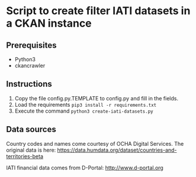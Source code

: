 # Script to create filter IATI datasets in a CKAN instance

## Prerequisites

* Python3
* ckancrawler

## Instructions

1. Copy the file config.py.TEMPLATE to config.py and fill in the
   fields.
2. Load the requirements ``pip3 install -r requirements.txt``
3. Execute the command ``python3 create-iati-datasets.py``


## Data sources

Country codes and names come courtesy of OCHA Digital Services. The
original data is here:
https://data.humdata.org/dataset/countries-and-territories-beta

IATI financial data comes from D-Portal: http://www.d-portal.org
